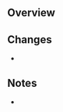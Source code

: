 ## Overview

<!-- Provide a brief description of the changes introduced by this PR. -->

## Changes

<!-- Delete this section if not needed -->
<!-- List the changes -->

-

## Notes

<!-- Write any note or comment. You can share your thoughts or ideas. -->
<!-- Delete this section if not needed -->

-
